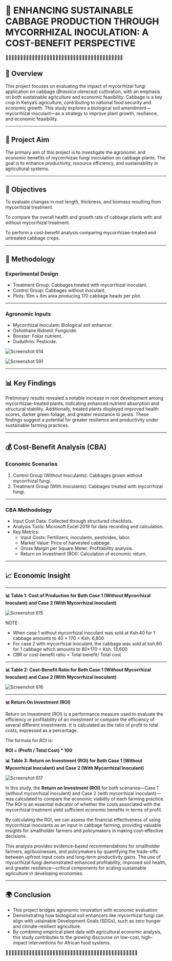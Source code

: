 # 🌱 **ENHANCING SUSTAINABLE CABBAGE PRODUCTION THROUGH MYCORRHIZAL INOCULATION: A COST-BENEFIT PERSPECTIVE** 
🌿🌿🌿🌿🌿🌿🌿🌿🌿🌿🌿🌿🌿🌿🌿🌿🌿🌿🌿🌿🌿🌿🌿🌿🌿🌿🌿🌿🌿🌿🌿🌿🌿🌿🌿🌿🌿🌿🌿🌿

## 📖 **Overview**

This project focuses on evaluating the impact of mycorrhizal fungi application on cabbage (*Brassica oleracea*) cultivation, with an emphasis on both sustainable agriculture and economic feasibility. Cabbage is a key crop in Kenya’s agriculture, contributing to national food security and economic growth. This study explores a biological soil amendment—mycorrhizal inoculant—as a strategy to improve plant growth, resilience, and economic feasibility.

-----

## 🎯 **Project Aim**


The primary aim of this project is to investigate the agronomic and economic benefits of mycorrhizae fungi inoculation on cabbage plants. The goal is to enhance productivity, resource efficiency, and sustainability in agricultural systems.

-----
## 🎯 **Objectives**

To evaluate changes in root length, thickness, and biomass resulting from mycorrhizal treatment.

To compare the overall health and growth rate of cabbage plants with and without mycorrhizal treatment.

To perform a cost-benefit analysis comparing mycorrhizae-treated and untreated cabbage crops.

-----

## 🔬 **Methodology**

### **Experimental Design**
- Treatment Group: Cabbages treated with mycorrhizal inoculant.
- Control Group: Cabbages without inoculant.
- Plots: 10m × 6m area producing 170 cabbage heads per plot.

-----

### **Agronomic Inputs**

- Mycorrhizal Inoculant: Biological soil enhancer.
- Oshothane Ridomil: Fungicide.
- Booster: Foliar nutrient.
- Duduthrin: Pesticide.


![Screenshot 614](https://github.com/Lauren-Akhidenor/Cost-Benefit-Analysis-Cabbage/blob/main/Screenshot%20(614).png)


  
![Screenshot 591](https://github.com/Lauren-Akhidenor/Cost-Benefit-Analysis-Cabbage/blob/main/Screenshot%20(591).png)



---

## 📊 **Key Findings**

Preliminary results revealed a notable increase in root development among mycorrhizae-treated plants, indicating enhanced nutrient absorption and structural stability. Additionally, treated plants displayed improved health scores, darker green foliage, and greater resistance to pests. These findings suggest a potential for greater resilience and productivity under sustainable farming practices.

------

## 💰 **Cost-Benefit Analysis (CBA)**

### **Economic Scenarios**
1. Control Group (Without Inoculants): Cabbages grown without mycorrhizal fungi.
2. Treatment Group (With Inoculants): Cabbages treated with mycorrhizal fungi.

------

### **CBA Methodology**
- Input Cost Data: Collected through structured checklists.
- Analysis Tools: Microsoft Excel 2019 for data recording and calculation.
- Key Metrics: 
   - Input Costs: Fertilizers, inoculants, pesticides, labor.
   - Market Value: Price of harvested cabbage.
   - Gross Margin per Square Meter: Profitability analysis.
   - Return on Investment (ROI): Calculation of economic return.

------

## 📈 **Economic Insight**

-------
**📊 Table 1:  Cost of Production for Both Case 1 (Without Mycorrhizal Inoculant) and Case 2 (With Mycorrhizal Inoculant)**

![Screenshot 615](https://github.com/Lauren-Akhidenor/Cost-Benefit-Analysis-Cabbage/blob/main/Screenshot%20(615).png)


NOTE: 
- When case 1 without mycorrhizal inoculant was sold at Ksh.40 for 1 cabbage amounts to 40 * 170 = Ksh. 6,800 
- For case 2 with mycorrhizal inoculant, the cabbage was sold at ksh.80 for 1 cabbage which amounts to 80*170 = Ksh. 13,600 
- CBR or cost-benefit ratio = Total benefit/  Total cost 


-------
**📊 Table 2: Cost-Benefit Ratio for Both Case 1 (Without Mycorrhizal Inoculant) and Case 2 (With Mycorrhizal Inoculant)**

![Screenshot 616](https://github.com/Lauren-Akhidenor/Cost-Benefit-Analysis-Cabbage/blob/main/Screenshot%20(616).png)


-------

**📊 Return On Investment (ROI)**

Return on Investment (ROI) is a performance measure used to evaluate the efficiency or profitability of an investment or compare the efficiency of several different investments. It is calculated as the ratio of profit to total costs, expressed as a percentage. 

The formula for ROI is:

**ROI = (Profit / Total Cost) * 100**


**📊 Table 3: Return on Investment (ROI) for Both Case 1 (Without Mycorrhizal Inoculant) and Case 2 (With Mycorrhizal Inoculant)**


![Screenshot 617](https://github.com/Lauren-Akhidenor/Cost-Benefit-Analysis-Cabbage/blob/main/Screenshot%20(617).png)


In this study, the **Return on Investment (ROI)** for both scenarios—Case 1 (without mycorrhizal inoculant) and Case 2 (with mycorrhizal inoculant)—was calculated to compare the economic viability of each farming practice. The ROI is an essential indicator of whether the costs associated with the mycorrhizal treatment yield sufficient economic benefits in terms of profit. 

By calculating the ROI, we can assess the financial effectiveness of using mycorrhizal inoculants as an input in cabbage farming, providing valuable insights for smallholder farmers and policymakers in making cost-effective decisions.




This analysis provides evidence-based recommendations for smallholder farmers, agribusinesses, and policymakers by quantifying the trade-offs between upfront input costs and long-term productivity gains. The use of mycorrhizal fungi demonstrated enhanced profitability, improved soil health, and greater resilience—critical components for scaling sustainable agriculture in developing economies.

-------

## 🌍 **Conclusion**
 
- This project bridges agronomic innovation with economic evaluation
- Demonstrating how biological soil enhancers like mycorrhizal fungi can align with ustainable Development Goals (SDGs), such as zero hunger and climate-resilient agriculture.
- By combining empirical plant data with agricultural economic analysis, this study contributes to the growing discourse on low-cost, high-impact interventions for African food systems.




🌿🌿🌿🌿🌿🌿🌿🌿🌿🌿🌿🌿🌿🌿🌿🌿🌿🌿🌿🌿🌿🌿🌿🌿🌿🌿🌿🌿🌿🌿🌿🌿🌿🌿🌿🌿🌿🌿🌿🌿🌿🌿🌿🌿🌿



